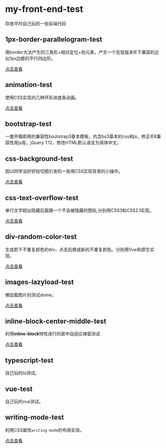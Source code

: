 # my-front-end-test

存放平时自己玩的一些前端代码

## 1px-border-parallelogram-test
用border大法产生的三角形+相对定位+伪元素，产生一个在低版本IE下兼容的近似1px边框的平行四边形。

[点击查看](https://darknesschaser.github.io/my-front-end-test/1px-border-parallelogram-test/ie8-1px-border-parallelogram.html)


## animation-test
使用CSS实现的几种环形进度条动画。

[点击查看](https://darknesschaser.github.io/my-front-end-test/animation-test/)

## bootstrap-test
一套开箱即用的兼容性bootstrap3基本模板，内含bs3基本的css和js，修正IE8兼容性用js库，jQuery 1.12，修改HTML默认语言为简体中文。

## css-background-test
因UI同学没好好给切图引发的一些用CSS实现背景的小操作。

[点击查看](https://darknesschaser.github.io/my-front-end-test/css-background-test/)

## css-text-overflow-test
单行文字超出隐藏后面跟一个不会被隐藏的图标,分别用CSS3和CSS2.1实现。

[点击查看](https://darknesschaser.github.io/my-front-end-test/css-text-overflow-test/index.html)

## div-random-color-test
生成若干不重复颜色的div，点击后换成新的不重复颜色。分别用Vue和原生实现。

[点击查看](https://darknesschaser.github.io/my-front-end-test/div-random-color-test/div-random-color-test.html)

## images-lazyload-test
懒加载图片的测试dome。

[点击查看](https://darknesschaser.github.io/my-front-end-test/images-lazyload-test/lazyload-test.html)

## inline-block-center-middle-test
利用**inline-block**特性进行的居中自适应弹窗测试

[点击查看](https://darknesschaser.github.io/my-front-end-test/inline-block-center-middle-test/index.html)

## typescript-test
自己玩的ts测试。

## vue-test
自己玩的vue测试。

## writing-mode-test
利用CSS属性`writing-mode`的布局实验。

[点击查看](https://darknesschaser.github.io/my-front-end-test/writing-mode-test/)
